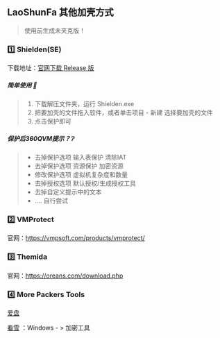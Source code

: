 ## LaoShunFa 其他加壳方式

> 使用前生成未夹克版！

### :one: Shielden(SE)

下载地址：[官网下载 Release 版](http://www.safengine.com/download/release.zip)

##### 简单使用 :1st_place_medal:

> 1. 下载解压文件夹，运行 Shielden.exe
> 2. 把要加壳的文件拖入软件，或者单击项目 - 新建 选择要加壳的文件
> 3. 点击保护即可

##### 保护后360QVM提示？:grey_question:

> * 去掉保护选项 输入表保护 清除IAT
> * 去掉保护选项 资源保护 加密资源
> * 修改保护选项 虚拟机复杂度和数量
> * 去掉授权选项 默认授权/生成授权工具
> * 去掉自定义提示中的文本
> * .... 自行尝试

### :two: VMProtect 

官网：https://vmpsoft.com/products/vmprotect/

### :three: Themida 
官网：https://oreans.com/download.php

### :four: More Packers Tools

[爱盘](https://down.52pojie.cn/Tools/Packers/)

[看雪](https://tool.pediy.com/) ：Windows - > 加密工具

